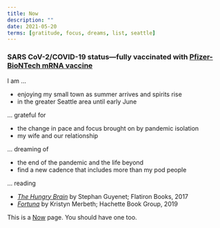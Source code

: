 ```yaml
---
title: Now
description: ""
date: 2021-05-20
terms: [gratitude, focus, dreams, list, seattle]
---
```


### SARS CoV-2/COVID-19 status—fully vaccinated with [Pfizer-BioNTech mRNA vaccine][98]

I am …

- enjoying my small town as summer arrives and spirits rise
- in the greater Seattle area until early June

… grateful for

- the change in pace and focus brought on by pandemic isolation
- my wife and our relationship

… dreaming of

- the end of the pandemic and the life beyond
- find a new cadence that includes more than my pod people

… reading

- _[The Hungry Brain][1]_ by Stephan Guyenet; Flatiron Books, 2017
- _[Fortuna][2]_ by Kristyn Merbeth; Hachette Book Group, 2019

This is a [Now][99] page. You should have one too.

<!-- ref -->

[1]: https://us.macmillan.com/books/9781250081193
[2]: https://www.hachettebookgroup.com/titles/kristyn-merbeth/fortuna/9780316453998/
[99]: https://nownownow.com/about
[98]: https://www.pfizer.com/news/hot-topics/the_facts_about_pfizer_and_biontech_s_covid_19_vaccine
